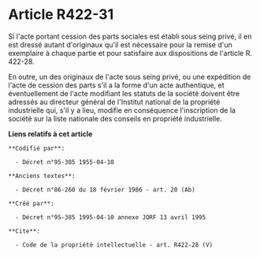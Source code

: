 # Article R422-31

Si l'acte portant cession des parts sociales est établi sous seing privé, il en est dressé autant d'originaux qu'il est
nécessaire pour la remise d'un exemplaire à chaque partie et pour satisfaire aux dispositions de l'article R. 422-28. 

En outre, un des originaux de l'acte sous seing privé, ou une expédition de l'acte de cession des parts s'il a la forme d'un
acte authentique, et éventuellement de l'acte modifiant les statuts de la société doivent être adressés au directeur général
de l'Institut national de la propriété industrielle qui, s'il y a lieu, modifie en conséquence l'inscription de la société
sur la liste nationale des conseils en propriété industrielle.

**Liens relatifs à cet article**

	**Codifié par**:

	  - Décret n°95-385 1955-04-10

	**Anciens textes**:

	  - Décret n°86-260 du 18 février 1986 - art. 20 (Ab)

	**Créé par**:

	  - Décret n°95-385 1995-04-10 annexe JORF 13 avril 1995

	**Cite**:

	  - Code de la propriété intellectuelle - art. R422-28 (V)
